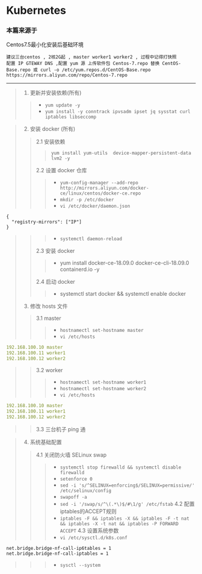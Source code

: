 # Kubernetes

### 本篇来源于

Centos7.5最小化安装后基础环境
```
建议三台centos , 2核2G起 , master worker1 worker2 , 过程中记得打快照
配置 IP GTEWAY DNS ,配置 yum 源 上传软件包 Centos-7.repo 替换 CentOS-Base.repo 或 curl -o /etc/yum.repos.d/CentOS-Base.repo https://mirrors.aliyun.com/repo/Centos-7.repo
```

* ****

> 1. 更新并安装依赖(所有)
> > - `yum update -y`
> > - `yum install -y conntrack ipvsadm ipset jq sysstat curl iptables libseccomp`

> 2. 安装 docker (所有)
> > 2.1 安装依赖
> > > `yum install yum-utils  device-mapper-persistent-data lvm2 -y`
> > > 
> > 2.2 设置 docker 仓库
> > > - `yum-config-manager --add-repo http://mirrors.aliyun.com/docker-ce/linux/centos/docker-ce.repo`
> > > - `mkdir -p /etc/docker`
> > > - `vi /etc/docker/daemon.json `
```
{
  "registry-mirrors": ["IP"]
}
```
> > > - `systemctl daemon-reload`
> > > 
> > 2.3 安装 docker
> > > -  yum install docker-ce-18.09.0 docker-ce-cli-18.09.0 containerd.io -y
> > >   
> > 2.4 启动 docker
> > > - systemctl start docker && systemctl enable docker
> 3. 修改 hosts 文件
> > 3.1 master
> > > - `hostnamectl set-hostname master`
> > > - `vi /etc/hosts`
```yaml
192.168.100.10 master
192.168.100.11 worker1
192.168.100.12 worker2
```
> > 3.2 worker
> > > - `hostnamectl set-hostname worker1`
> > > - `hostnamectl set-hostname worker2`
> > > - `vi /etc/hosts`
```yaml
192.168.100.10 master
192.168.100.11 worker1
192.168.100.12 worker2
```
> > 3.3 三台机子 ping 通

> 4. 系统基础配置
> > 4.1 关闭防火墙 SELinux swap
> > > - `systemctl stop firewalld && systemctl disable firewalld`
> > > - `setenforce 0`
> > > - `sed -i 's/^SELINUX=enforcing$/SELINUX=permissive/' /etc/selinux/config`
> > > - `swapoff -a`
> > > - `sed -i '/swap/s/^\(.*\)$/#\1/g' /etc/fstab`
> > 4.2 配置iptables的ACCEPT规则
> > >  - `iptables -F && iptables -X && iptables -F -t nat && iptables -X -t nat && iptables -P FORWARD ACCEPT`
> > 4.3 设置系统参数
> > > - `vi /etc/sysctl.d/k8s.conf`
```
net.bridge.bridge-nf-call-ip6tables = 1
net.bridge.bridge-nf-call-iptables = 1
```
> > > - `sysctl --system`






